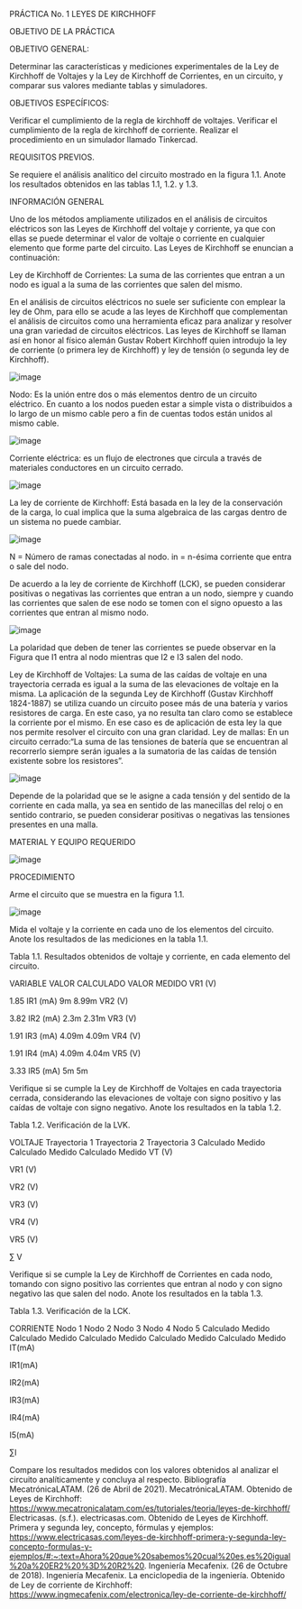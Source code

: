 PRÁCTICA No. 1	LEYES DE KIRCHHOFF

OBJETIVO DE LA PRÁCTICA

OBJETIVO GENERAL:

Determinar las características y mediciones  experimentales de  la Ley de Kirchhoff de Voltajes y la Ley de Kirchhoff de Corrientes, en un circuito, y comparar sus valores mediante tablas y simuladores.

OBJETIVOS ESPECÍFICOS:

Verificar el cumplimiento de la regla de kirchhoff de voltajes.
Verificar el cumplimiento de la regla de kirchhoff de corriente.
 Realizar el procedimiento en un simulador llamado Tinkercad.


REQUISITOS PREVIOS.

Se requiere el análisis analítico del circuito mostrado en la figura 1.1. Anote los resultados obtenidos en las tablas 1.1, 1.2. y 1.3.

INFORMACIÓN GENERAL

Uno de los métodos ampliamente utilizados en el análisis de circuitos eléctricos son las Leyes de Kirchhoff del voltaje y corriente, ya que con ellas se puede determinar el valor de voltaje o corriente en cualquier elemento que forme parte del circuito. Las Leyes de Kirchhoff se enuncian a continuación:


Ley de Kirchhoff de Corrientes: La suma de las corrientes que entran a un nodo es igual a la suma de las corrientes que salen del mismo.

En el análisis de circuitos eléctricos no suele ser suficiente con emplear la ley de Ohm, para ello se acude a las leyes de Kirchhoff que complementan el análisis de circuitos como una herramienta eficaz para analizar y resolver una gran variedad de circuitos eléctricos. Las leyes de Kirchhoff se llaman así en honor al físico alemán Gustav Robert Kirchhoff quien introdujo la ley de corriente (o primera ley de Kirchhoff) y ley de tensión (o segunda ley de Kirchhoff).

![image](https://user-images.githubusercontent.com/84427371/120763826-38852b00-c4dd-11eb-8cef-6c42871f8601.png)


Nodo: Es la unión entre dos o más elementos  dentro de un circuito eléctrico.  En cuanto a los nodos pueden estar a simple vista o distribuidos a lo largo de un mismo cable pero a fin de cuentas todos están unidos al mismo cable.

![image](https://user-images.githubusercontent.com/84427371/120763875-45098380-c4dd-11eb-982b-14f2a65dcfa5.png)

Corriente eléctrica: es un flujo de electrones que circula a través de materiales conductores en un circuito cerrado.

![image](https://user-images.githubusercontent.com/84427371/120763991-60748e80-c4dd-11eb-9660-8de732d4a8c7.png)

La ley de corriente de Kirchhoff: Está basada en la ley de la conservación de la carga, lo cual implica que la suma algebraica de las cargas dentro de un sistema no puede cambiar.

![image](https://user-images.githubusercontent.com/84427371/120764064-72563180-c4dd-11eb-8d5e-bfc68faad785.png)

N = Número de ramas conectadas al nodo.
in = n-ésima corriente que entra o sale del nodo.

De acuerdo a la ley de corriente de Kirchhoff (LCK), se pueden considerar positivas o negativas las corrientes que entran a un nodo, siempre y cuando las corrientes que salen de ese nodo se tomen con el signo opuesto a las corrientes que entran al mismo nodo.

![image](https://user-images.githubusercontent.com/84427371/120764186-89951f00-c4dd-11eb-8121-bd9a2727f9a8.png)

La polaridad que deben de tener las corrientes se puede observar en la Figura que I1 entra al nodo mientras que I2 e I3 salen del nodo.

Ley de Kirchhoff de Voltajes: La suma de las caídas de voltaje en una trayectoria cerrada es igual a la suma de las elevaciones de voltaje en la misma.
La aplicación de la segunda Ley de Kirchhoff (Gustav Kirchhoff 1824-1887) se utiliza cuando un circuito posee más de una batería y varios resistores de carga. En este caso, ya no resulta tan claro como se establece la corriente por el mismo. En ese caso es de aplicación de esta ley la que nos permite resolver el circuito con una gran claridad.
Ley de mallas:
En un circuito cerrado:“La suma de las tensiones de batería que se encuentran al recorrerlo siempre serán iguales a la sumatoria de las caídas de tensión existente sobre los resistores”.

![image](https://user-images.githubusercontent.com/84427371/120764260-9d408580-c4dd-11eb-9c24-ccbd99e7151a.png)

Depende de la polaridad que se le asigne a cada tensión y del sentido de la corriente en cada malla, ya sea en sentido de las manecillas del reloj o en sentido contrario, se pueden considerar positivas o negativas las tensiones presentes en una malla.


MATERIAL Y EQUIPO REQUERIDO


![image](https://user-images.githubusercontent.com/84427371/120764365-b0ebec00-c4dd-11eb-91f3-3473686c9a4b.png)


PROCEDIMIENTO

Arme el circuito que se muestra en la figura 1.1.

![image](https://user-images.githubusercontent.com/84427371/120764436-c234f880-c4dd-11eb-850c-e343c858e4a9.png)


Mida el voltaje y la corriente en cada uno de los elementos del circuito. Anote los resultados de las mediciones en la tabla 1.1.



Tabla 1.1. Resultados obtenidos de voltaje y corriente, en cada elemento del circuito.

VARIABLE
VALOR CALCULADO
VALOR MEDIDO
VR1 (V)


1.85
IR1 (mA)
9m
8.99m
VR2 (V)


3.82
IR2 (mA)
2.3m
2.31m
VR3 (V)


1.91
IR3 (mA)
4.09m
4.09m
VR4 (V)


1.91
IR4 (mA)
4.09m
4.04m
VR5 (V)


3.33
IR5 (mA)
5m
5m



Verifique si se cumple la Ley de Kirchhoff de Voltajes en cada trayectoria cerrada, considerando las elevaciones de voltaje con signo positivo y las caídas de voltaje con signo negativo. Anote los resultados en la tabla 1.2.







Tabla 1.2. Verificación de la LVK.

VOLTAJE
Trayectoria 1
Trayectoria 2
Trayectoria 3
Calculado
Medido
Calculado
Medido
Calculado
Medido
VT (V)












VR1 (V)












VR2 (V)












VR3 (V)












VR4 (V)












VR5 (V)












∑ V














Verifique si se cumple la Ley de Kirchhoff de Corrientes en cada nodo, tomando con signo positivo las corrientes que entran al nodo y con signo negativo las que salen del nodo. Anote los resultados en la tabla 1.3.

Tabla 1.3. Verificación de la LCK.

 
 
CORRIENTE
Nodo 1
Nodo 2
Nodo 3
Nodo 4
Nodo 5
Calculado
Medido
Calculado
Medido
Calculado
Medido
Calculado
Medido
Calculado
Medido
IT(mA)
 
 
 
 
 
 
 
 
 
 
IR1(mA)
 
 
 
 
 
 
 
 
 
 
IR2(mA)
 
 
 
 
 
 
 
 
 
 
IR3(mA)
 
 
 
 
 
 
 
 
 
 
IR4(mA)
 
 
 
 
 
 
 
 
 
 
I5(mA)
 
 
 
 
 
 
 
 
 
 
∑I
 
 
 
 
 
 
 
 
 
 




Compare los resultados medidos con los valores obtenidos al analizar el circuito analíticamente y concluya al respecto.
Bibliografía
MecatrónicaLATAM. (26 de Abril de 2021). MecatrónicaLATAM. Obtenido de Leyes de Kirchhoff: https://www.mecatronicalatam.com/es/tutoriales/teoria/leyes-de-kirchhoff/
Electricasas. (s.f.). electricasas.com. Obtenido de Leyes de Kirchhoff. Primera y segunda ley, concepto, fórmulas y ejemplos: https://www.electricasas.com/leyes-de-kirchhoff-primera-y-segunda-ley-concepto-formulas-y-ejemplos/#:~:text=Ahora%20que%20sabemos%20cual%20es,es%20igual%20a%20ER2%20%3D%20R2%20.
Ingeniería Mecafenix. (26 de Octubre de 2018). Ingeniería Mecafenix. La enciclopedia de la ingeniería. Obtenido de Ley de corriente de Kirchhoff: https://www.ingmecafenix.com/electronica/ley-de-corriente-de-kirchhoff/
 

